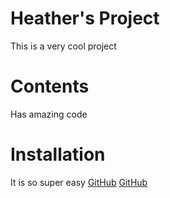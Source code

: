 # Heather's Project
This is a very cool project
# Contents
Has amazing code
# Installation
It is so super easy
[GitHub](https://github.com/hrempson.png)
[GitHub](https://github.com/hrempson)
